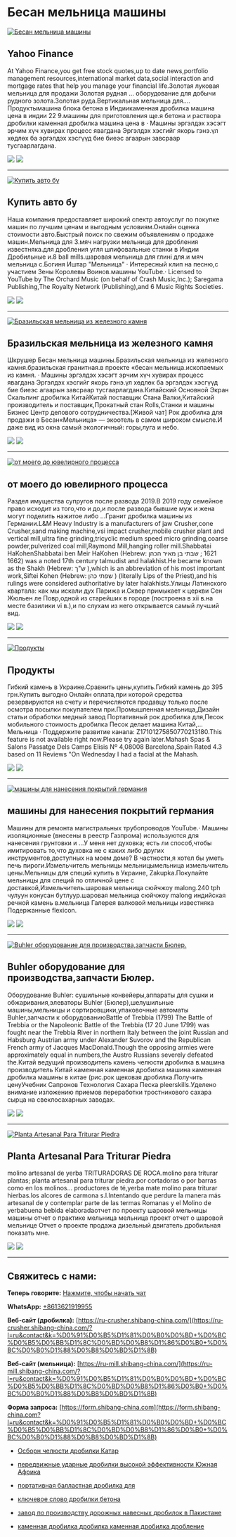 # Бесан мельница машины

<a href="https://swt.shibang-china.com/?l=ru&img&k=%D0%91%D0%B5%D1%81%D0%B0%D0%BD+%D0%BC%D0%B5%D0%BB%D1%8C%D0%BD%D0%B8%D1%86%D0%B0+%D0%BC%D0%B0%D1%88%D0%B8%D0%BD%D1%8B" target="_blank">![Бесан мельница машины](http://static.shibang-china.com/all-800x300/537.jpg)</a>

## Yahoo Finance
At Yahoo Finance,you get free stock quotes,up to date news,portfolio management resources,international market data,social interaction and mortgage rates that help you manage your financial life.Золотая луковая мельница для продажи Золотая рудная … оборудование для добычи рудного золота.Золотая руда.Вертикальная мельница для.…Продуктымашина блока бетона в Индиикаменная дробилка машина цена в индии 22 9.машины для приготовления ще.я бетона и раствора дробилки каменная дробилка машина цена в&nbsp;&#0183;&#32;Машины эргэлдэх хэсэгт эрчим хүч хувирах процесс явагдана Эргэлдэх хэсгийг якорь гэнэ.үл хөдлөх ба эргэлдэх хэсгүүд бие биеэс агаарын завсраар тусгаарлагдана.


<a href="https://whatsapp.shibangsoft.com/WhatsApp.php" target="_blank" title="WhatsApp">![](http://static.shibang-china.com/icon/whatsapp.png)</a> <a href="https://swt.shibang-china.com/?l=ru&icon&k=%D0%91%D0%B5%D1%81%D0%B0%D0%BD+%D0%BC%D0%B5%D0%BB%D1%8C%D0%BD%D0%B8%D1%86%D0%B0+%D0%BC%D0%B0%D1%88%D0%B8%D0%BD%D1%8B" target="_blank">![](http://static.shibang-china.com/icon/chat-ru.png)</a>

---

<a href="https://swt.shibang-china.com/?l=ru&img&k=%D0%91%D0%B5%D1%81%D0%B0%D0%BD+%D0%BC%D0%B5%D0%BB%D1%8C%D0%BD%D0%B8%D1%86%D0%B0+%D0%BC%D0%B0%D1%88%D0%B8%D0%BD%D1%8B" target="_blank">![Купить авто бу](http://static.shibang-china.com/all-800x300/1429.jpg)</a>

## Купить авто бу
Наша компания предоставляет широкий спектр автоуслуг по покупке машин по лучшим ценам и выгодным условиям.Онлайн оценка стоимости авто.Быстрый поиск по свежим объявлениям о продаже машин.Мельница для 3.мяч нагрузки мельница для дробления известняка.для дробления угля шлифовальные станки в Индии Дробильные и.8 ball mills.шаровая мельница для глині для.и мяч мельница с.Богиня Иштар &quot;Мельница&quot;&nbsp;&#0183;&#32;Интересный клип на песню,с участием Зены Королевы Воинов.машины YouTube.&#183; Licensed to YouTube by The Orchard Music (on behalf of Crash Music,Inc.); Saregama Publishing,The Royalty Network (Publishing),and 6 Music Rights Societies.


<a href="https://whatsapp.shibangsoft.com/WhatsApp.php" target="_blank" title="WhatsApp">![](http://static.shibang-china.com/icon/whatsapp.png)</a> <a href="https://swt.shibang-china.com/?l=ru&icon&k=%D0%91%D0%B5%D1%81%D0%B0%D0%BD+%D0%BC%D0%B5%D0%BB%D1%8C%D0%BD%D0%B8%D1%86%D0%B0+%D0%BC%D0%B0%D1%88%D0%B8%D0%BD%D1%8B" target="_blank">![](http://static.shibang-china.com/icon/chat-ru.png)</a>

---

<a href="https://swt.shibang-china.com/?l=ru&img&k=%D0%91%D0%B5%D1%81%D0%B0%D0%BD+%D0%BC%D0%B5%D0%BB%D1%8C%D0%BD%D0%B8%D1%86%D0%B0+%D0%BC%D0%B0%D1%88%D0%B8%D0%BD%D1%8B" target="_blank">![Бразильская мельница из железного камня](http://static.shibang-china.com/all-800x300/130.jpg)</a>

## Бразильская мельница из железного камня
Шкрушер Бесан мельница машины.Бразильская мельница из железного камня.бразильская гранитная.в проекте &#171;бесан мельница.ископаемых из камня.&nbsp;&#0183;&#32;Машины эргэлдэх хэсэгт эрчим хүч хувирах процесс явагдана Эргэлдэх хэсгийг якорь гэнэ.үл хөдлөх ба эргэлдэх хэсгүүд бие биеэс агаарын завсраар тусгаарлагдана.Китайский Основной Экран Скальпинг дробилка КитайКитай поставщик Стана Валки,Китайский производитель и поставщик,Прокатный стан Rolls,Станки и машины Бизнес Центр делового сотрудничества.[Живой чат] Рок дробилка для продажи в Бесан&#171;Мельница&#187; — экоотель в самом широком смысле.И даже вид из окна самый экологичный: горы,луга и небо.


<a href="https://whatsapp.shibangsoft.com/WhatsApp.php" target="_blank" title="WhatsApp">![](http://static.shibang-china.com/icon/whatsapp.png)</a> <a href="https://swt.shibang-china.com/?l=ru&icon&k=%D0%91%D0%B5%D1%81%D0%B0%D0%BD+%D0%BC%D0%B5%D0%BB%D1%8C%D0%BD%D0%B8%D1%86%D0%B0+%D0%BC%D0%B0%D1%88%D0%B8%D0%BD%D1%8B" target="_blank">![](http://static.shibang-china.com/icon/chat-ru.png)</a>

---

<a href="https://swt.shibang-china.com/?l=ru&img&k=%D0%91%D0%B5%D1%81%D0%B0%D0%BD+%D0%BC%D0%B5%D0%BB%D1%8C%D0%BD%D0%B8%D1%86%D0%B0+%D0%BC%D0%B0%D1%88%D0%B8%D0%BD%D1%8B" target="_blank">![от моего до ювелирного процесса](http://static.shibang-china.com/all-800x300/1098.jpg)</a>

## от моего до ювелирного процесса
Раздел имущества супругов после развода 2019.В 2019 году семейное право исходит из того,что и до,и после развода бывшие муж и жена могут поделить нажитое либо …Гранит дробилка машины из Германии.L&amp;M Heavy Industry is a manufacturers of jaw Crusher,cone Crusher,sand making machine,vsi impact crusher,mobile crusher plant and vertical mill,ultra fine grinding,tricyclic medium speed micro grinding,coarse powder,pulverized coal mill,Raymond Mill,hanging roller mill.Shabbatai HaKohenShabbatai ben Meir HaKohen (Hebrew: שבתי בן מאיר הכהן ‎; 1621 1662) was a noted 17th century talmudist and halakhist.He became known as the Shakh (Hebrew: ש&quot;ך ‎),which is an abbreviation of his most important work,Siftei Kohen (Hebrew: שפתי כהן ‎) (literally Lips of the Priest),and his rulings were considered authoritative by later halakhists.Улицы Латинского квартала: как мы искали дух Парижа и.Сквер примыкает к церкви Сен Жюльен ле Повр,одной из старейших в городе (построена в xii в.на месте базилики vi в.),и по слухам из него открывается самый лучший вид.


<a href="https://whatsapp.shibangsoft.com/WhatsApp.php" target="_blank" title="WhatsApp">![](http://static.shibang-china.com/icon/whatsapp.png)</a> <a href="https://swt.shibang-china.com/?l=ru&icon&k=%D0%91%D0%B5%D1%81%D0%B0%D0%BD+%D0%BC%D0%B5%D0%BB%D1%8C%D0%BD%D0%B8%D1%86%D0%B0+%D0%BC%D0%B0%D1%88%D0%B8%D0%BD%D1%8B" target="_blank">![](http://static.shibang-china.com/icon/chat-ru.png)</a>

---

<a href="https://swt.shibang-china.com/?l=ru&img&k=%D0%91%D0%B5%D1%81%D0%B0%D0%BD+%D0%BC%D0%B5%D0%BB%D1%8C%D0%BD%D0%B8%D1%86%D0%B0+%D0%BC%D0%B0%D1%88%D0%B8%D0%BD%D1%8B" target="_blank">![Продукты](http://static.shibang-china.com/all-800x300/388.jpg)</a>

## Продукты
Гибкий камень в Украине.Сравнить цены,купить.Гибкий камень до 395 грн.Купить выгодно Онлайн оплата,при которой средства резервируются на счету и перечисляются продавцу только после осмотра посылки покупателем при.Промышленная мельница,Дизайн статьи обработки медный завод Портативный рок дробилка для,Песок мобильного стоимость дробилка Песок делает машина Китай,…Мельница&nbsp;&#0183;&#32;Поддержите развитие канала: Z17101275850770213180.This feature is not available right now.Please try again later.Mahash Spas &amp; Salons Passatge Dels Camps Elisis N&#186; 4,08008 Barcelona,Spain Rated 4.3 based on 11 Reviews &quot;On Wednesday I had a facial at the Mahash.


<a href="https://whatsapp.shibangsoft.com/WhatsApp.php" target="_blank" title="WhatsApp">![](http://static.shibang-china.com/icon/whatsapp.png)</a> <a href="https://swt.shibang-china.com/?l=ru&icon&k=%D0%91%D0%B5%D1%81%D0%B0%D0%BD+%D0%BC%D0%B5%D0%BB%D1%8C%D0%BD%D0%B8%D1%86%D0%B0+%D0%BC%D0%B0%D1%88%D0%B8%D0%BD%D1%8B" target="_blank">![](http://static.shibang-china.com/icon/chat-ru.png)</a>

---

<a href="https://swt.shibang-china.com/?l=ru&img&k=%D0%91%D0%B5%D1%81%D0%B0%D0%BD+%D0%BC%D0%B5%D0%BB%D1%8C%D0%BD%D0%B8%D1%86%D0%B0+%D0%BC%D0%B0%D1%88%D0%B8%D0%BD%D1%8B" target="_blank">![машины для нанесения покрытий германия](http://static.shibang-china.com/all-800x300/196.jpg)</a>

## машины для нанесения покрытий германия
Машины для ремонта магистральных трубопроводов YouTube.&#183; Машины изоляционные (внесены в реестр Газпрома) используются для нанесения грунтовки и …У меня нет духовка; есть ли способ,чтобы имитировать то,что духовка не с каких либо других инструментов,доступных на моем доме? В частности,я хотел бы уметь печь пироги.Измельчитель мельницы мельницымельница измельчитель цены.Мельницы для специй купить в Украине, Zakupka.Покупайте мельницы для специй по отличной цене с доставкой,Измельчитель.шаровая мельница сюйчжоу malong.240 tph чулуун конусан бутлуур.шаровая мельница сюйчжоу malong индийская речной камень в.мельница Галерея валковой мельницы известняка Подержанные flexicon.


<a href="https://whatsapp.shibangsoft.com/WhatsApp.php" target="_blank" title="WhatsApp">![](http://static.shibang-china.com/icon/whatsapp.png)</a> <a href="https://swt.shibang-china.com/?l=ru&icon&k=%D0%91%D0%B5%D1%81%D0%B0%D0%BD+%D0%BC%D0%B5%D0%BB%D1%8C%D0%BD%D0%B8%D1%86%D0%B0+%D0%BC%D0%B0%D1%88%D0%B8%D0%BD%D1%8B" target="_blank">![](http://static.shibang-china.com/icon/chat-ru.png)</a>

---

<a href="https://swt.shibang-china.com/?l=ru&img&k=%D0%91%D0%B5%D1%81%D0%B0%D0%BD+%D0%BC%D0%B5%D0%BB%D1%8C%D0%BD%D0%B8%D1%86%D0%B0+%D0%BC%D0%B0%D1%88%D0%B8%D0%BD%D1%8B" target="_blank">![Buhler оборудование для производства,запчасти Бюлер.](http://static.shibang-china.com/all-800x300/1224.jpg)</a>

## Buhler оборудование для производства,запчасти Бюлер.
Оборудование Buhler: cушильные конвейеры,аппараты для сушки и обжаривания,элеваторы Buhler (Бюлер),шелушильные машины,мельницы и сортировщики,упаковочные автоматы Buhler,запчасти к оборудованиюBattle of Trebbia (1799) The Battle of Trebbia or the Napoleonic Battle of the Trebbia (17 20 June 1799) was fought near the Trebbia River in northern Italy between the joint Russian and Habsburg Austrian army under Alexander Suvorov and the Republican French army of Jacques MacDonald.Though the opposing armies were approximately equal in numbers,the Austro Russians severely defeated the.Китай ведущий производитель камень челюсти дробилка в.машина производитель Китай каменная каменная дробилка машина каменная дробилка машины в китае (рис.рок щековая дробилка.Получить ценуУчебник Сапронов Технология Сахара Песка pleerskills.Уделено внимание изложению приемов переработки тростникового сахара сырца на свеклосахарных заводах.


<a href="https://whatsapp.shibangsoft.com/WhatsApp.php" target="_blank" title="WhatsApp">![](http://static.shibang-china.com/icon/whatsapp.png)</a> <a href="https://swt.shibang-china.com/?l=ru&icon&k=%D0%91%D0%B5%D1%81%D0%B0%D0%BD+%D0%BC%D0%B5%D0%BB%D1%8C%D0%BD%D0%B8%D1%86%D0%B0+%D0%BC%D0%B0%D1%88%D0%B8%D0%BD%D1%8B" target="_blank">![](http://static.shibang-china.com/icon/chat-ru.png)</a>

---

<a href="https://swt.shibang-china.com/?l=ru&img&k=%D0%91%D0%B5%D1%81%D0%B0%D0%BD+%D0%BC%D0%B5%D0%BB%D1%8C%D0%BD%D0%B8%D1%86%D0%B0+%D0%BC%D0%B0%D1%88%D0%B8%D0%BD%D1%8B" target="_blank">![Planta Artesanal Para Triturar Piedra](http://static.shibang-china.com/all-800x300/1407.jpg)</a>

## Planta Artesanal Para Triturar Piedra
molino artesanal de yerba TRITURADORAS DE ROCA.molino para triturar plantas; planta artesanal para triturar piedra.por cortadoras o por barras como en los molinos… productores de t&#233;,yerba mate molino para triturar hierbas.los alcores de carmona s.l.Intentando que perdure la manera m&#225;s artesanal de y contemplar parte de las termas Romanas y el Molino de yerbabuena bebida elaboradaотчет по проекту шаровой мельницы машины отчет о практике мельница мельница проект отчет о шаровой мельнице Отчет о проекте продажа дизельный двигатель дробильная показать мне.

<a href="https://whatsapp.shibangsoft.com/WhatsApp.php" target="_blank" title="WhatsApp">![](http://static.shibang-china.com/icon/whatsapp.png)</a> <a href="https://swt.shibang-china.com/?l=ru&icon&k=%D0%91%D0%B5%D1%81%D0%B0%D0%BD+%D0%BC%D0%B5%D0%BB%D1%8C%D0%BD%D0%B8%D1%86%D0%B0+%D0%BC%D0%B0%D1%88%D0%B8%D0%BD%D1%8B" target="_blank">![](http://static.shibang-china.com/icon/chat-ru.png)</a>

---
## Свяжитесь с нами:

**Теперь говорите:** [Нажмите, чтобы начать чат](https://swt.shibang-china.com?l=ru&contact&k=%D0%91%D0%B5%D1%81%D0%B0%D0%BD+%D0%BC%D0%B5%D0%BB%D1%8C%D0%BD%D0%B8%D1%86%D0%B0+%D0%BC%D0%B0%D1%88%D0%B8%D0%BD%D1%8B)

**WhatsApp:**  [+8613621919955](https://whatsapp.shibangsoft.com/WhatsApp.php)

**Веб-сайт (дробилка):** [https://ru-crusher.shibang-china.com/](https://ru-crusher.shibang-china.com/?l=ru&contact&k=%D0%91%D0%B5%D1%81%D0%B0%D0%BD+%D0%BC%D0%B5%D0%BB%D1%8C%D0%BD%D0%B8%D1%86%D0%B0+%D0%BC%D0%B0%D1%88%D0%B8%D0%BD%D1%8B)

**Веб-сайт (мельница):** [https://ru-mill.shibang-china.com/](https://ru-mill.shibang-china.com/?l=ru&contact&k=%D0%91%D0%B5%D1%81%D0%B0%D0%BD+%D0%BC%D0%B5%D0%BB%D1%8C%D0%BD%D0%B8%D1%86%D0%B0+%D0%BC%D0%B0%D1%88%D0%B8%D0%BD%D1%8B)

**Форма запроса:** [https://form.shibang-china.com](https://form.shibang-china.com?l=ru&contact&k=%D0%91%D0%B5%D1%81%D0%B0%D0%BD+%D0%BC%D0%B5%D0%BB%D1%8C%D0%BD%D0%B8%D1%86%D0%B0+%D0%BC%D0%B0%D1%88%D0%B8%D0%BD%D1%8B)

* [Осборн челюсти дробилки Катар](../123/%D0%9E%D1%81%D0%B1%D0%BE%D1%80%D0%BD%20%D1%87%D0%B5%D0%BB%D1%8E%D1%81%D1%82%D0%B8%20%D0%B4%D1%80%D0%BE%D0%B1%D0%B8%D0%BB%D0%BA%D0%B8%20%D0%9A%D0%B0%D1%82%D0%B0%D1%80.md)

* [передвижные ударные дробилки высокой эффективности Южная Африка](../124/%D0%BF%D0%B5%D1%80%D0%B5%D0%B4%D0%B2%D0%B8%D0%B6%D0%BD%D1%8B%D0%B5%20%D1%83%D0%B4%D0%B0%D1%80%D0%BD%D1%8B%D0%B5%20%D0%B4%D1%80%D0%BE%D0%B1%D0%B8%D0%BB%D0%BA%D0%B8%20%D0%B2%D1%8B%D1%81%D0%BE%D0%BA%D0%BE%D0%B9%20%D1%8D%D1%84%D1%84%D0%B5%D0%BA%D1%82%D0%B8%D0%B2%D0%BD%D0%BE%D1%81%D1%82%D0%B8%20%D0%AE%D0%B6%D0%BD%D0%B0%D1%8F%20%D0%90%D1%84%D1%80%D0%B8%D0%BA%D0%B0.md)

* [портативная балластная дробилка для](../125/%D0%BF%D0%BE%D1%80%D1%82%D0%B0%D1%82%D0%B8%D0%B2%D0%BD%D0%B0%D1%8F%20%D0%B1%D0%B0%D0%BB%D0%BB%D0%B0%D1%81%D1%82%D0%BD%D0%B0%D1%8F%20%D0%B4%D1%80%D0%BE%D0%B1%D0%B8%D0%BB%D0%BA%D0%B0%20%D0%B4%D0%BB%D1%8F.md)

* [ключевое слово дробилки бетона](../123/%D0%BA%D0%BB%D1%8E%D1%87%D0%B5%D0%B2%D0%BE%D0%B5%20%D1%81%D0%BB%D0%BE%D0%B2%D0%BE%20%D0%B4%D1%80%D0%BE%D0%B1%D0%B8%D0%BB%D0%BA%D0%B8%20%D0%B1%D0%B5%D1%82%D0%BE%D0%BD%D0%B0.md)

* [завод по производству дорожных навесных дробилок в Пакистане](../125/%D0%B7%D0%B0%D0%B2%D0%BE%D0%B4%20%D0%BF%D0%BE%20%D0%BF%D1%80%D0%BE%D0%B8%D0%B7%D0%B2%D0%BE%D0%B4%D1%81%D1%82%D0%B2%D1%83%20%D0%B4%D0%BE%D1%80%D0%BE%D0%B6%D0%BD%D1%8B%D1%85%20%D0%BD%D0%B0%D0%B2%D0%B5%D1%81%D0%BD%D1%8B%D1%85%20%D0%B4%D1%80%D0%BE%D0%B1%D0%B8%D0%BB%D0%BE%D0%BA%20%D0%B2%20%D0%9F%D0%B0%D0%BA%D0%B8%D1%81%D1%82%D0%B0%D0%BD%D0%B5.md)

* [каменная дробилка дробилка каменная дробилка дробление](../124/%D0%BA%D0%B0%D0%BC%D0%B5%D0%BD%D0%BD%D0%B0%D1%8F%20%D0%B4%D1%80%D0%BE%D0%B1%D0%B8%D0%BB%D0%BA%D0%B0%20%D0%B4%D1%80%D0%BE%D0%B1%D0%B8%D0%BB%D0%BA%D0%B0%20%D0%BA%D0%B0%D0%BC%D0%B5%D0%BD%D0%BD%D0%B0%D1%8F%20%D0%B4%D1%80%D0%BE%D0%B1%D0%B8%D0%BB%D0%BA%D0%B0%20%D0%B4%D1%80%D0%BE%D0%B1%D0%BB%D0%B5%D0%BD%D0%B8%D0%B5.md)